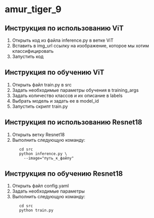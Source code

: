 # amur_tiger_9

## Инструкция по использованию ViT
1. Открыть код из файла inference.py в ветке ViT
2. Вставить в img_url ссылку на изображение, которое мы хотим классифицировать
3. Запустить код

## Инструкция по обучению ViT
1. Открыть файл train.py в src
2. Задать необходимые параметры обучения в training_args
3. Задать количество классов и их описание в labels
4. Выбрать модель и задать ее в model_id
5. Запустить скрипт train.py

## Инструкция по использованию Resnet18
1. Открыть ветку Resnet18
2. Выполнить следующую команду:
   ```
      cd src
      python inference.py \
        --image="путь_к_файлу"
   ```

## Инструкция по обучению Resnet18
1. Открыть файл config.yaml
2. Задать необходимые параметры
3. Выполнить следующую команду:
     ```
        cd src
        python train.py 
     ```
